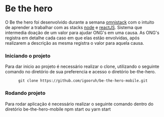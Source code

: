 # Be the hero

  O Be the hero foi desenvolvido durante a semana [omnistack](https://rocketseat.com.br/) com o intuito de aprender a trabalhar com as stacks [node](https://nodejs.org/en/) e [reactJS](https://pt-br.reactjs.org/).
  Sistema que intermedia doação de um valor para ajudar ONG's em uma causa. As ONG's registra em detalhe cada caso em que elas estão envolvidas, após realizarem a descrição as mesma registra o valor para aquela causa.
  
### Iniciando o projeto

  Para dar inicio ao projeto é necessário realizar o clone, utilizando o seguinte comando no diretório de sua preferencia e acesso o diretório be-the-hero.
  
          git clone https://github.com/igooruh/be-the-hero-mobile.git
          
### Rodando projeto

  Para rodar aplicação é necessário realizar o seguinte comando dentro do diretório be-the-hero-mobile
          npm start ou yarn start
